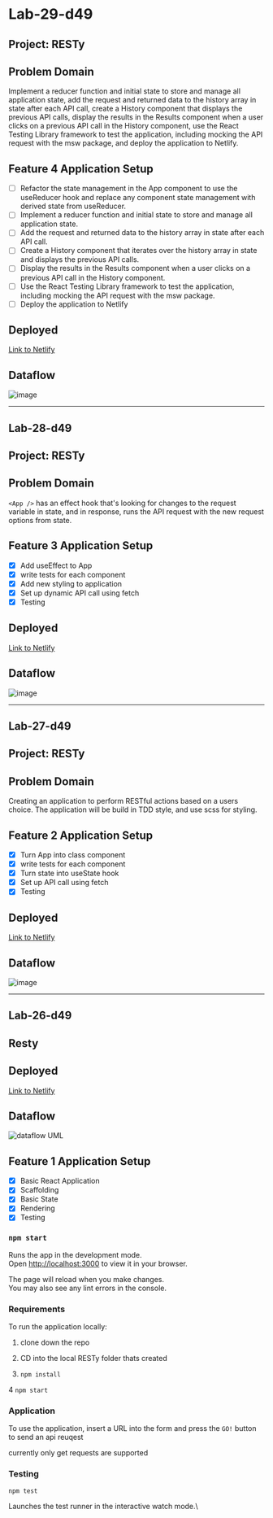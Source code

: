 <!-- @format -->

# Lab-29-d49

## Project: RESTy

## Problem Domain

Implement a reducer function and initial state to store and manage all application state, add the request and returned data to the history array in state after each API call, create a History component that displays the previous API calls, display the results in the Results component when a user clicks on a previous API call in the History component, use the React Testing Library framework to test the application, including mocking the API request with the msw package, and deploy the application to Netlify.

## Feature 4 Application Setup

- [ ] Refactor the state management in the App component to use the useReducer hook and replace any component state management with derived state from useReducer.
- [ ] Implement a reducer function and initial state to store and manage all application state.
- [ ] Add the request and returned data to the history array in state after each API call.
- [ ] Create a History component that iterates over the history array in state and displays the previous API calls.
- [ ] Display the results in the Results component when a user clicks on a previous API call in the History component.
- [ ] Use the React Testing Library framework to test the application, including mocking the API request with the msw package.
- [ ] Deploy the application to Netlify

## Deployed

[Link to Netlify](https://wondrous-brioche-c3fbac.netlify.app)

## Dataflow

![image](https://user-images.githubusercontent.com/105423307/210900340-ee90f209-79d4-49c4-af9d-277e64ac4c15.png)


---

## Lab-28-d49

## Project: RESTy

## Problem Domain

`<App />` has an effect hook that's looking for changes to the request variable in state, and in response, runs the API request with the new request options from state.

## Feature 3 Application Setup

- [x] Add useEffect to App
- [x] write tests for each component
- [x] Add new styling to application
- [x] Set up dynamic API call using fetch
- [x] Testing

## Deployed

[Link to Netlify](https://28resty-d49.netlify.app)

## Dataflow

![image](https://user-images.githubusercontent.com/105423307/210675199-3788d36c-fe53-4cdc-9f35-6f823fc50e6f.png)

---

## Lab-27-d49

## Project: RESTy

## Problem Domain

Creating an application to perform RESTful actions based on a users choice. The application will be build in TDD style, and use scss for styling.

## Feature 2 Application Setup

- [x] Turn App into class component
- [x] write tests for each component
- [x] Turn state into useState hook
- [x] Set up API call using fetch
- [x] Testing

## Deployed

[Link to Netlify](https://resty-d49.netlify.app/)

## Dataflow

![image](https://user-images.githubusercontent.com/105423307/210473276-5ee55ea7-d47a-4ab3-b1b8-478f4f2e57bf.png)

---

## Lab-26-d49

## Resty

## Deployed

[Link to Netlify](https://tiny-malabi-b65515.netlify.app)

## Dataflow

![dataflow UML](https://user-images.githubusercontent.com/105423307/210279444-4703151f-9add-4cf9-916e-79a2bcc1643d.png)

## Feature 1 Application Setup

- [x] Basic React Application
- [x] Scaffolding
- [x] Basic State
- [x] Rendering
- [x] Testing

### `npm start`

Runs the app in the development mode.\
Open [http://localhost:3000](http://localhost:3000) to view it in your browser.

The page will reload when you make changes.\
You may also see any lint errors in the console.

### Requirements

To run the application locally:

1. clone down the repo

2. CD into the local RESTy folder thats created

3. `npm install`

4 `npm start`

### Application

To use the application, insert a URL into the form and press the `GO!` button to send an api reuqest

currently only get requests are supported

### Testing

`npm test`

Launches the test runner in the interactive watch mode.\
